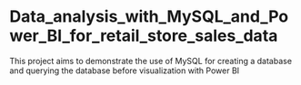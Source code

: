 # Data_analysis_with_MySQL_and_Power_BI_for_retail_store_sales_data
This project aims to demonstrate the use of MySQL for creating a database and querying the database before visualization with Power BI
